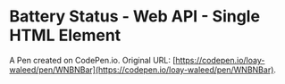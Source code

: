 # Battery Status - Web API - Single HTML Element

A Pen created on CodePen.io. Original URL: [https://codepen.io/loay-waleed/pen/WNBNBar](https://codepen.io/loay-waleed/pen/WNBNBar).

